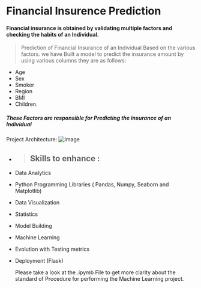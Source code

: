 # Financial Insurence Prediction 

####   Financial insurance is obtained by validating multiple factors and checking the habits of an Individual.
> Prediction of Financial Insurance of an Individual Based on the various factors. we  have Built a model to predict the insurance amount by using various columns they are as follows:
- Age
- Sex
- Smoker
- Region
- BMI
- Children.
  
##### These Factors are responsible for Predicting the insurance of an Individual
Project  Architecture:
![image](https://github.com/user-attachments/assets/33d56d2f-5f92-4eef-8a93-7625f1887213)
- > ## Skills to enhance :
- Data Analytics
- Python Programming Libraries ( Pandas, Numpy, Seaborn and Matplotlib)
- Data Visualization
- Statistics
- Model Building
- Machine Learning
- Evolution with Testing metrics
- Deployment (Flask)

  Please take a look at the .ipymb File to get more clarity about the standard of Procedure for  performing the Machine Learning project. 
  
